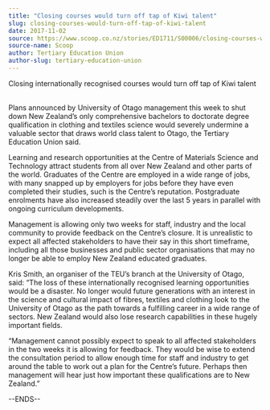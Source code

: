 ```yaml
---
title: "Closing courses would turn off tap of Kiwi talent"
slug: closing-courses-would-turn-off-tap-of-kiwi-talent
date: 2017-11-02
source: https://www.scoop.co.nz/stories/ED1711/S00006/closing-courses-would-turn-off-tap-of-kiwi-talent.htm
source-name: Scoop
author: Tertiary Education Union
author-slug: tertiary-education-union
---
```


<p>Closing internationally recognised courses would turn off
tap of Kiwi talent<p>

<p><br>Plans announced by University
of Otago management this week to shut down New Zealand’s
only comprehensive bachelors to doctorate degree
qualification in clothing and textiles science would
severely undermine a valuable sector that draws world class
talent to Otago, the Tertiary Education Union
said.</p>

<p>Learning and research opportunities at the Centre of
Materials Science and Technology attract students from all
over New Zealand and other parts of the world. Graduates of
the Centre are employed in a wide range of jobs, with many
snapped up by employers for jobs before they have even
completed their studies, such is the Centre’s reputation.
Postgraduate enrolments have also increased steadily over
the last 5 years in parallel with ongoing curriculum
developments.</p>

<p>Management is allowing only two weeks for
staff, industry and the local community to provide feedback
on the Centre’s closure. It is unrealistic to expect all
affected stakeholders to have their say in this short
timeframe, including all those businesses and public sector
organisations that may no longer be able to employ New
Zealand educated graduates.</p>

<p>Kris Smith, an organiser of
the TEU’s branch at the University of Otago, said: “The
loss of these internationally recognised learning
opportunities would be a disaster. No longer would future
generations with an interest in the science and cultural
impact of fibres, textiles and clothing look to the
University of Otago as the path towards a fulfilling career
in a wide range of sectors. New Zealand would also lose
research capabilities in these hugely important
fields.</p>

<p>“Management cannot possibly expect to speak to
all affected stakeholders in the two weeks it is allowing
for feedback. They would be wise to extend the consultation
period to allow enough time for staff and industry to get
around the table to work out a plan for the Centre’s
future. Perhaps then management will hear just how important
these qualifications are to New
Zealand.”</p>

<p>--ENDS--<p>

<p></p>